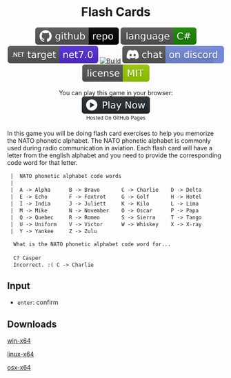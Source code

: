 <h1 align="center">
	Flash Cards
</h1>

<p align="center">
	<a href="https://github.com/dotnet/dotnet-console-games"><img src="../../.github/resources/github-repo-black.svg" alt="GitHub repo"></a>
	<a href="https://docs.microsoft.com/en-us/dotnet/csharp/"><img src="../../.github/resources/language-csharp.svg" alt="Language C#"></a>
	<a href="https://dotnet.microsoft.com/download"><img src="../../.github/resources/dotnet-badge.svg" title="Target Framework" alt="Target Framework"></a>
	<a href="https://github.com/dotnet/dotnet-console-games/actions"><img src="https://github.com/dotnet/dotnet-console-games/workflows/Flash%20Cards%20Build/badge.svg" title="Goto Build" alt="Build"></a>
	<a href="https://discord.gg/4XbQbwF"><img src="../../.github/resources/discord-badge.svg" title="Go To Discord Server" alt="Discord"></a>
	<a href="../../LICENSE"><img src="../../.github/resources/license-MIT-green.svg" alt="License"></a>
</p>

<p align="center">
	You can play this game in your browser:
	<br />
	<a href="https://dotnet.github.io/dotnet-console-games/Flash Cards" alt="Play Now">
		<sub><img height="40"src="../../.github/resources/play-badge.svg" alt="Play Now"></sub>
	</a>
	<br />
	<sup>Hosted On GitHub Pages</sup>
</p>

In this game you will be doing flash card exercises to help you memorize the NATO phonetic alphabet. 
The NATO phonetic alphabet is commonly used during radio communication in aviation. Each flash card 
will have a letter from the english alphabet and you need to provide the corresponding code word for 
that letter.

```
 |  NATO phonetic alphabet code words
 |
 |  A -> Alpha      B -> Bravo       C -> Charlie    D -> Delta
 |  E -> Echo       F -> Foxtrot     G -> Golf       H -> Hotel
 |  I -> India      J -> Juliett     K -> Kilo       L -> Lima
 |  M -> Mike       N -> November    O -> Oscar      P -> Papa
 |  Q -> Quebec     R -> Romeo       S -> Sierra     T -> Tango
 |  U -> Uniform    V -> Victor      W -> Whiskey    X -> X-ray
 |  Y -> Yankee     Z -> Zulu
```

```
  What is the NATO phonetic alphabet code word for...

  C? Casper
  Incorrect. :( C -> Charlie
```

## Input

- `enter`: confirm

## Downloads

[win-x64](https://github.com/dotnet/dotnet-console-games/raw/binaries/win-x64/Flash%20Cards.exe)

[linux-x64](https://github.com/dotnet/dotnet-console-games/raw/binaries/linux-x64/Flash%20Cards)

[osx-x64](https://github.com/dotnet/dotnet-console-games/raw/binaries/osx-x64/Flash%20Cards)
